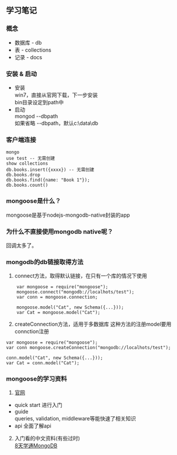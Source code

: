 ## 学习笔记

### 概念

* 数据库 - db
* 表 - collections
* 记录 - docs

### 安装 & 启动

* 安装  
win7，直接从官网下载，下一步安装  
bin目录设定到path中
* 启动  
mongod --dbpath  
如果省略 --dbpath，默认c:\data\db

### 客户端连接

```
mongo
use test -- 无需创建
show collections
db.books.insert({xxxx}) -- 无需创建
db.books.drop
db.books.find({name: "Book 1"});
db.books.count()
```


### mongoose是什么？

mongoose是基于nodejs-mongodb-native封装的app

### 为什么不直接使用mongodb native呢？  

回调太多了。

### mongodb的db链接取得方法

1. connect方法，取得默认链接，在只有一个库的情况下使用

```
	var mongoose = require("mongoose");
	mongoose.connect("mongodb://localhots/test");
	var conn = mongoose.connection;

	mongoose.model("Cat", new Schema({...}));
	var Cat = mongoose.model("Cat");
```
2. createConnection方法，适用于多数据库
这种方法的注册model要用connction注册

```
var mongoose = require("mongoose");
var conn mongoose.createConnection("mongodb://localhots/test");

conn.model("Cat", new Schema({...}));
var Cat = conn.model("Cat");
```

### mongoose的学习资料

1. [官网](http://mongoosejs.com/docs/index.html)
 * quick start 进行入门  
 * guide  
  queries, validation, middleware等能快速了相关知识
 * api 全面了解api  
2. 入门看的中文资料(有些过时)  
[8天学通MongoDB](http://www.cnblogs.com/huangxincheng/archive/2012/02/18/2356595.html)